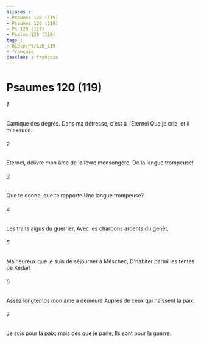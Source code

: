 ```yaml
---
aliases : 
- Psaumes 120 (119)
- Psaumes 120 (119)
- Ps 120 (119)
- Psalms 120 (119)
tags : 
- Bible/Ps/120_119
- français
cssclass : français
---
```


# Psaumes 120 (119)

###### 1
Cantique des degrés. Dans ma détresse, c'est à l'Eternel Que je crie, et il m'exauce.
###### 2
Eternel, délivre mon âme de la lèvre mensongère, De la langue trompeuse!
###### 3
Que te donne, que te rapporte Une langue trompeuse?
###### 4
Les traits aigus du guerrier, Avec les charbons ardents du genêt.
###### 5
Malheureux que je suis de séjourner à Méschec, D'habiter parmi les tentes de Kédar!
###### 6
Assez longtemps mon âme a demeuré Auprès de ceux qui haïssent la paix.
###### 7
Je suis pour la paix; mais dès que je parle, Ils sont pour la guerre.
